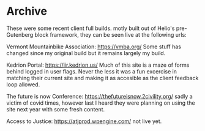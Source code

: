 # Archive

These were some recent client full builds. motly built out of Helio's pre-Gutenberg block framework, they can be seen live at the following urls:

Vermont Mountainbike Association: https://vmba.org/
Some stuff has changed since my original build but it remains largely my build.

Kedrion Portal: https://iir.kedrion.us/
Much of this site is a maze of forms behind logged in user flags. Never the less it was a fun excercise in matching their current site and making it as accesible as the client feedback loop allowed. 

The future is now Conference: https://thefutureisnow.2civility.org/
sadly a victim of covid times, however last I heard they were planning on using the site next year with some fresh content.

Access to Justice: https://atjprod.wpengine.com/
not live yet.


